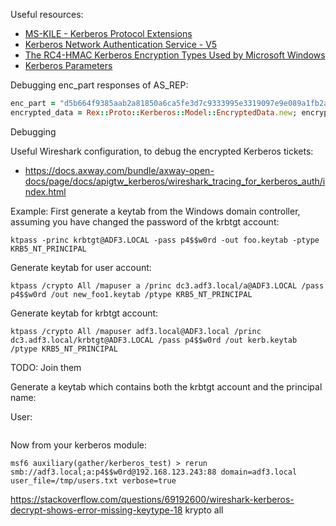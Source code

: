 Useful resources:

- [MS-KILE - Kerberos Protocol Extensions](https://docs.microsoft.com/en-us/openspecs/windows_protocols/ms-kile/2a32282e-dd48-4ad9-a542-609804b02cc9)
- [Kerberos Network Authentication Service - V5](https://datatracker.ietf.org/doc/html/rfc4120)
- [The RC4-HMAC Kerberos Encryption Types Used by Microsoft Windows](https://datatracker.ietf.org/doc/rfc4757/)
- [Kerberos Parameters](https://www.iana.org/assignments/kerberos-parameters/kerberos-parameters.xhtml)


Debugging enc_part responses of AS_REP:
```ruby
enc_part = "d5b664f9385aab2a81850a6ca5fe3d7c9333995e3319097e9e089a1fb2ae60480ce9ef94dee65c3c742ce34bffcc8563375b48bb08cf0702605df111d052ad27508bb5cbb855600ddfd53fe473ce5ac09394552243d9dd8d90"
encrypted_data = Rex::Proto::Kerberos::Model::EncryptedData.new; encrypted_data.etype = 23; encrypted_data.kvno = 2; encrypted_data.cipher = [enc_part].pack('H*'); decrypted = encrypted_data.decrypt(password_digest, Rex::Proto::Kerberos::Crypto::ENC_AS_RESPONSE); Rex::Proto::Kerberos::Model::EncKdcResponse.decode(decrypted)
```

Debugging 

Useful Wireshark configuration, to debug the encrypted Kerberos tickets:

- https://docs.axway.com/bundle/axway-open-docs/page/docs/apigtw_kerberos/wireshark_tracing_for_kerberos_auth/index.html

Example: First generate a keytab from the Windows domain controller, assuming you have changed the password of the krbtgt account:

```
ktpass -princ krbtgt@ADF3.LOCAL -pass p4$$w0rd -out foo.keytab -ptype KRB5_NT_PRINCIPAL
```

Generate keytab for user account:
```
ktpass /crypto All /mapuser a /princ dc3.adf3.local/a@ADF3.LOCAL /pass p4$$w0rd /out new_foo1.keytab /ptype KRB5_NT_PRINCIPAL
```

Generate keytab for krbtgt account:
```
ktpass /crypto All /mapuser adf3.local@ADF3.local /princ dc3.adf3.local/krbtgt@ADF3.LOCAL /pass p4$$w0rd /out kerb.keytab /ptype KRB5_NT_PRINCIPAL
```

TODO: Join them


Generate a keytab which contains both the krbtgt account and the principal name:


User:

```

```

Now from your kerberos module:

```
msf6 auxiliary(gather/kerberos_test) > rerun smb://adf3.local;a:p4$$w0rd@192.168.123.243:88 domain=adf3.local user_file=/tmp/users.txt verbose=true
```

https://stackoverflow.com/questions/69192600/wireshark-kerberos-decrypt-shows-error-missing-keytype-18
krypto all
